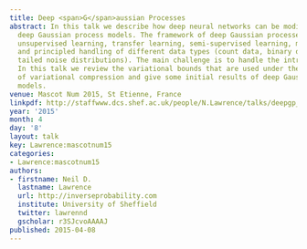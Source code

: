 ```yaml
---
title: Deep <span>G</span>aussian Processes
abstract: In this talk we describe how deep neural networks can be modified to produce
  deep Gaussian process models. The framework of deep Gaussian processes allow for
  unsupervised learning, transfer learning, semi-supervised learning, multi-task learning
  and principled handling of different data types (count data, binary data, heavy
  tailed noise distributions). The main challenge is to handle the intractabilities.
  In this talk we review the variational bounds that are used under the framework
  of variational compression and give some initial results of deep Gaussian process
  models.
venue: Mascot Num 2015, St Etienne, France
linkpdf: http://staffwww.dcs.shef.ac.uk/people/N.Lawrence/talks/deepgp_mascotnum15.pdf
year: '2015'
month: 4
day: '8'
layout: talk
key: Lawrence:mascotnum15
categories:
- Lawrence:mascotnum15
authors:
- firstname: Neil D.
  lastname: Lawrence
  url: http://inverseprobability.com
  institute: University of Sheffield
  twitter: lawrennd
  gscholar: r3SJcvoAAAAJ
published: 2015-04-08
---
```

